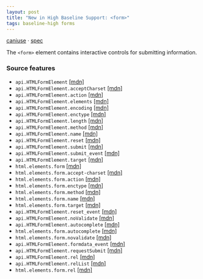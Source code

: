 ```yaml
---
layout: post
title: "New in High Baseline Support: <form>"
tags: baseline-high forms
---
```


[caniuse](https://caniuse.com/?search=form) · [spec](https://html.spec.whatwg.org/multipage/forms.html#the-form-element)

The `<form>` element contains interactive controls for submitting information.

### Source features

- ``api.HTMLFormElement`` [[mdn]](https://https://developer.mozilla.org/en-US/search?q=api.HTMLFormElement)
- ``api.HTMLFormElement.acceptCharset`` [[mdn]](https://https://developer.mozilla.org/en-US/search?q=api.HTMLFormElement.acceptCharset)
- ``api.HTMLFormElement.action`` [[mdn]](https://https://developer.mozilla.org/en-US/search?q=api.HTMLFormElement.action)
- ``api.HTMLFormElement.elements`` [[mdn]](https://https://developer.mozilla.org/en-US/search?q=api.HTMLFormElement.elements)
- ``api.HTMLFormElement.encoding`` [[mdn]](https://https://developer.mozilla.org/en-US/search?q=api.HTMLFormElement.encoding)
- ``api.HTMLFormElement.enctype`` [[mdn]](https://https://developer.mozilla.org/en-US/search?q=api.HTMLFormElement.enctype)
- ``api.HTMLFormElement.length`` [[mdn]](https://https://developer.mozilla.org/en-US/search?q=api.HTMLFormElement.length)
- ``api.HTMLFormElement.method`` [[mdn]](https://https://developer.mozilla.org/en-US/search?q=api.HTMLFormElement.method)
- ``api.HTMLFormElement.name`` [[mdn]](https://https://developer.mozilla.org/en-US/search?q=api.HTMLFormElement.name)
- ``api.HTMLFormElement.reset`` [[mdn]](https://https://developer.mozilla.org/en-US/search?q=api.HTMLFormElement.reset)
- ``api.HTMLFormElement.submit`` [[mdn]](https://https://developer.mozilla.org/en-US/search?q=api.HTMLFormElement.submit)
- ``api.HTMLFormElement.submit_event`` [[mdn]](https://https://developer.mozilla.org/en-US/search?q=api.HTMLFormElement.submit_event)
- ``api.HTMLFormElement.target`` [[mdn]](https://https://developer.mozilla.org/en-US/search?q=api.HTMLFormElement.target)
- ``html.elements.form`` [[mdn]](https://https://developer.mozilla.org/en-US/search?q=html.elements.form)
- ``html.elements.form.accept-charset`` [[mdn]](https://https://developer.mozilla.org/en-US/search?q=html.elements.form.accept-charset)
- ``html.elements.form.action`` [[mdn]](https://https://developer.mozilla.org/en-US/search?q=html.elements.form.action)
- ``html.elements.form.enctype`` [[mdn]](https://https://developer.mozilla.org/en-US/search?q=html.elements.form.enctype)
- ``html.elements.form.method`` [[mdn]](https://https://developer.mozilla.org/en-US/search?q=html.elements.form.method)
- ``html.elements.form.name`` [[mdn]](https://https://developer.mozilla.org/en-US/search?q=html.elements.form.name)
- ``html.elements.form.target`` [[mdn]](https://https://developer.mozilla.org/en-US/search?q=html.elements.form.target)
- ``api.HTMLFormElement.reset_event`` [[mdn]](https://https://developer.mozilla.org/en-US/search?q=api.HTMLFormElement.reset_event)
- ``api.HTMLFormElement.noValidate`` [[mdn]](https://https://developer.mozilla.org/en-US/search?q=api.HTMLFormElement.noValidate)
- ``api.HTMLFormElement.autocomplete`` [[mdn]](https://https://developer.mozilla.org/en-US/search?q=api.HTMLFormElement.autocomplete)
- ``html.elements.form.autocomplete`` [[mdn]](https://https://developer.mozilla.org/en-US/search?q=html.elements.form.autocomplete)
- ``html.elements.form.novalidate`` [[mdn]](https://https://developer.mozilla.org/en-US/search?q=html.elements.form.novalidate)
- ``api.HTMLFormElement.formdata_event`` [[mdn]](https://https://developer.mozilla.org/en-US/search?q=api.HTMLFormElement.formdata_event)
- ``api.HTMLFormElement.requestSubmit`` [[mdn]](https://https://developer.mozilla.org/en-US/search?q=api.HTMLFormElement.requestSubmit)
- ``api.HTMLFormElement.rel`` [[mdn]](https://https://developer.mozilla.org/en-US/search?q=api.HTMLFormElement.rel)
- ``api.HTMLFormElement.relList`` [[mdn]](https://https://developer.mozilla.org/en-US/search?q=api.HTMLFormElement.relList)
- ``html.elements.form.rel`` [[mdn]](https://https://developer.mozilla.org/en-US/search?q=html.elements.form.rel)
